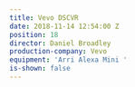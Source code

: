 ```yaml
---
title: Vevo DSCVR
date: 2018-11-14 12:54:00 Z
position: 18
director: Daniel Broadley
production-company: Vevo
equipment: 'Arri Alexa Mini '
is-shown: false
---
```


